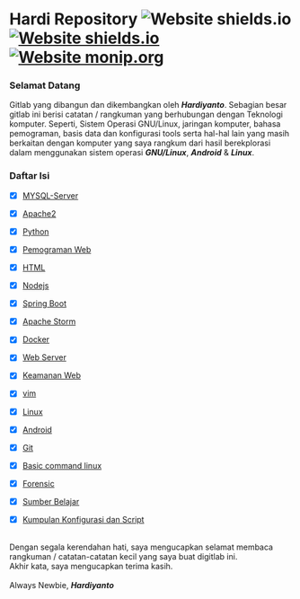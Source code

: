 # Hardi Repository ![Website shields.io](https://img.shields.io/badge/ubuntu-v.18.04-orange) [![Website shields.io](https://img.shields.io/badge/vim-v--8.0-brightgreen)](http://shields.io/) [![Website monip.org](https://img.shields.io/badge/mysql-v--14.14-lightgrey)](http://monip.org/)

### Selamat Datang 
Gitlab yang dibangun dan dikembangkan oleh ***Hardiyanto***. Sebagian besar gitlab ini berisi catatan / rangkuman yang berhubungan dengan Teknologi komputer. Seperti, Sistem Operasi GNU/Linux, jaringan komputer, bahasa pemograman, basis data dan konfigurasi tools serta hal-hal lain yang masih berkaitan dengan komputer yang saya rangkum dari hasil berekplorasi dalam menggunakan sistem operasi ***GNU/Linux***, ***Android*** & ***Linux***.



### Daftar Isi
- [x] [MYSQL-Server](https://github.com/dwiHard/five_byte.github.io/blob/master/mysql/mysql.md)
- [x] [Apache2](https://github.com/dwiHard/five_byte.github.io/blob/master/apache2/Apache2.md)
- [x] [Python](https://github.com/dwiHard/five_byte.github.io/blob/master/python/python.md)
- [x] [Pemograman Web](https://github.com/dwiHard/five_byte.github.io/blob/master/pemogramanWeb/README.md)
- [x] [HTML](https://github.com/dwiHard/five_byte.github.io/blob/master/html/htlm.md)
- [x] [Nodejs](https://github.com/dwiHard/five_byte.github.io/blob/master/nodejs/nodejs.md)
- [x] [Spring Boot](https://github.com/dwiHard/five_byte.github.io/blob/master/java/spring-boot.md)
- [x] [Apache Storm](https://github.com/dwiHard/belajar-apache-storm)
- [x] [Docker](https://github.com/dwiHard/five_byte.github.io/blob/master/docker/docker.md#docker-di-linux)
- [x] [Web Server](https://github.com/dwiHard/five_byte.github.io/blob/master/webserver/webserver.md#rangkuman-konfigurasi-webserver-di-ubuntu-heavy_check_mark)
- [x] [Keamanan Web](https://github.com/dwiHard/five_byte.github.io/blob/master/webserver/KeamananWeb.md)
- [x] [vim](https://github.com/dwiHard/five_byte.github.io/blob/master/vim/vim.md#rangkuman-vim)
- [x] [Linux](https://github.com/dwiHard/five_byte.github.io/blob/master/Tips/linux.md#tips-dan-triks-linux)
- [x] [Android](https://github.com/dwiHard/five_byte.github.io/blob/master/Tips/android.md#tips-dan-trik-android)
- [x] [Git](https://github.com/dwiHard/five_byte.github.io/blob/master/Tips/git.md#rangkuman-git)
- [x] [Basic command linux](https://github.com/dwiHard/five_byte.github.io/blob/master/Tips/BasicLinux.md#rangkuman-basic-command-linux) 
- [x] [Forensic](https://github.com/dwiHard/five_byte.github.io/blob/master/forensic/forensic.md#trik-tips-forensic)
- [x] [Sumber Belajar](https://github.com/dwiHard/five_byte.github.io/blob/master/Tips/linkInspirasi.md)
- [x] [Kumpulan Konfigurasi dan Script](https://github.com/dwiHard/five_byte.github.io/blob/master/LinuxConfigBackup/MyConfig.md#kumpulan-configuration)


<br>Dengan segala kerendahan hati, saya mengucapkan selamat membaca rangkuman / catatan-catatan kecil yang saya buat digitlab ini.<br>
Akhir kata, saya mengucapkan terima kasih.<br><br>
Always Newbie, ***Hardiyanto***
